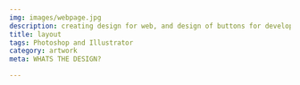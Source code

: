 ```yaml
---
img: images/webpage.jpg
description: creating design for web, and design of buttons for developer
title: layout
tags: Photoshop and Illustrator
category: artwork
meta: WHATS THE DESIGN?

---
```

